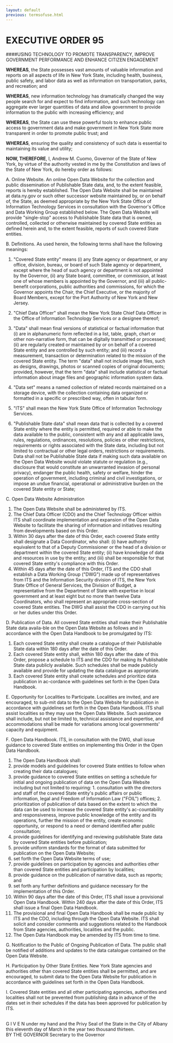 ```yaml
---
layout: default
previous: termsofuse.html
---
```



EXECUTIVE ORDER 95
=========

####USING TECHNOLOGY TO PROMOTE TRANSPARENCY, IMPROVE GOVERNMENT PERFORMANCE AND ENHANCE CITIZEN ENGAGEMENT

**WHEREAS**, the State possesses vast amounts of valuable information and reports on all aspects of life in New York State, including health, business, public safety, and labor data as well as information on transportation, parks, and recreation; and
 
**WHEREAS**, new information technology has dramatically changed the way people search for and expect to find information, and such technology can aggregate ever larger quantities of data and allow government to provide information to the public with increasing efficiency; and    
 
**WHEREAS**, the State can use these powerful tools to enhance public access to government data and make government in New York State more transparent in order to promote public trust; and
 
**WHEREAS**, ensuring the quality and consistency of such data is essential to maintaining its value and utility; 
 
**NOW, THEREFORE**, I, Andrew M. Cuomo, Governor of the State of New York, by virtue of the authority vested in me by the Constitution and laws of the State of New York, do hereby order as follows:
 
A. Online Website.  An online Open Data Website for the collection and public dissemination of Publishable State data, and, to the extent feasible, reports is hereby established. The Open Data Website shall be maintained at data.ny.gov or such other successor website maintained by, or on behalf of, the State, as deemed appropriate by the New York State Office of Information Technology Services in consultation with the Governor's Office and Data Working Group established below.  The Open Data Website will provide "single-stop" access to Publishable State data that is owned, controlled, collected or otherwise maintained by covered State entities as defined herein and, to the extent feasible, reports of such covered State entities.  
 
B. Definitions.  As used herein, the following terms shall have the following meanings:
 
1. "Covered State entity" means (i) any State agency or department, or any office, division, bureau, or board of such State agency or department, except where the head of such agency or department is not appointed by the Governor, (ii) any State board, committee, or commission, at least one of whose members is appointed by the Governor, and (iii) all public-benefit corporations, public authorities and commissions, for which the Governor appoints the Chair, the Chief Executive, or the majority of Board Members, except for the Port Authority of New York and New Jersey.

2. "Chief Data Officer" shall mean the New York State Chief Data Officer in the Office of Information Technology Services or a designee thereof;  
 
3. "Data" shall mean final versions of statistical or factual information that (i) are in alphanumeric form reflected in a list, table, graph, chart or other non-narrative form, that can be digitally transmitted or processed; (ii) are regularly created or maintained by or on behalf of a covered State entity and are controlled by such entity; and (iii) record a measurement, transaction or determination related to the mission of the covered State entity.  The term "data" shall not include image files, such as designs, drawings, photos or scanned copies of original documents; provided, however, that the term "data" shall include statistical or factual information about image files and geographic information system data.    
 
4. "Data set" means a named collection of related records maintained on a storage device, with the collection containing data organized or formatted in a specific or prescribed way, often in tabular form. 
 
5. "ITS" shall mean the New York State Office of Information Technology Services.
 
6. "Publishable State data" shall mean data that is collected by a covered State entity where the entity is permitted, required or able to make the data available to the public, consistent with any and all applicable laws, rules, regulations, ordinances, resolutions, policies or other restrictions, requirements or rights associated with the State data, including but not limited to contractual or other legal orders, restrictions or requirements.  Data shall not be Publishable State data if making such data available on the Open Data Website would violate statute or regulation (e.g., disclosure that would constitute an unwarranted invasion of personal privacy), endanger the public health, safety or welfare, hinder the operation of government, including criminal and civil investigations, or impose an undue financial, operational or administrative burden on the covered State entity or State;   
 
C.  Open Data Website Administration

1. The Open Data Website shall be administered by ITS.
2. The Chief Data Officer (CDO) and the Chief Technology Officer within ITS shall coordinate implementation and expansion of the Open Data Website to facilitate the sharing of information and initiatives resulting from developments based on this Order. 
3. Within 30 days after the date of this Order, each covered State entity shall designate a Data Coordinator, who shall: (i) have authority equivalent to that of a Deputy Commissioner or the head of a division or department within the covered State entity; (ii) have knowledge of data and resources in use by the entity; and (iii) shall be responsible for that covered State entity's compliance with this Order.
4. Within 45 days after the date of this Order, ITS and the CDO shall establish a Data Working Group ("DWG") made up of representatives from ITS and the Information Security division of ITS, the New York State Office of General Services, the Division of Budget, a representative from the Department of State with expertise in local government and at least eight but no more than twelve Data Coordinators, who shall represent an appropriate cross-section of covered State entities.  The DWG shall assist the CDO in carrying out his or her duties under this Order.


D.  Publication of Data.  All covered State entities shall make their Publishable State data availa-ble on the Open Data Website as follows and in accordance with the Open Data Handbook to be promulgated by ITS: 

1. Each covered State entity shall create a catalogue of their Publishable State data within 180 days after the date of this Order.  
2. Each covered State entity shall, within 180 days after the date of this Order, propose a schedule to ITS and the CDO for making its Publishable State data publicly available.  Such schedules shall be made publicly available and provide for updating the data catalogue as appropriate.
3. Each covered State entity shall create schedules and prioritize data publication in ac-cordance with guidelines set forth in the Open Data Handbook.
 
E.  Opportunity for Localities to Participate.  Localities are invited, and are encouraged, to sub-mit data to the Open Data Website for publication in accordance with guidelines set forth in the Open Data Handbook.  ITS shall assist localities so they may use the Open Data Website.  Such assistance shall include, but not be limited to, technical assistance and expertise, and accommodations shall be made for variations among local governments' capacity and equipment. 
 
F.  Open Data Handbook.  ITS, in consultation with the DWG, shall issue guidance to covered State entities on implementing this Order in the Open Data Handbook.  
 
1.	The Open Data Handbook shall: 
  1.	provide models and guidelines for covered State entities to follow when creating their data catalogues;
  2.	provide guidance to covered State entities on setting a schedule for initial and ongoing publication of data on the Open Data Website including but not limited to requiring: 
      1.	consultation with the directors and staff of the covered State entity's public affairs or public information, legal and Freedom of Information Law ("FOIL") offices; 
      2.	prioritization of publication of data based on the extent to which the data can be used to increase the covered State entity's ac-countability and responsiveness, improve public knowledge of the entity and its operations, further the mission of the entity, create economic opportunity, or respond to a need or demand identified after public consultation;
  3.	provide guidelines for identifying and reviewing publishable State data by covered State entities before publication;
  4.	provide uniform standards for the format of data submitted for publication on the Open Data Website;
  5.	set forth the Open Data Website terms of use;
  6.	provide guidelines on participation by agencies and authorities other than covered State entities and participation by localities;
  7.	provide guidance on the publication of narrative data, such as reports; and
  8.	set forth any further definitions and guidance necessary for the implementation of this Order.
2.	Within 90 days after the date of this Order, ITS shall issue a provisional Open Data Handbook.  Within 240 days after the date of this Order, ITS shall issue a final Open Data Handbook. 
3.	The provisional and final Open Data Handbook shall be made public by ITS and the CDO, including through the Open Data Website.  ITS shall solicit and consider comments and suggestions related to the Handbook from State agencies, authorities, localities and the public.
4.	The Open Data Handbook may be amended by ITS from time to time. 
 
G.  Notification to the Public of Ongoing Publication of Data.  The public shall be notified of additions and updates to the data catalogue contained on the Open Data Website. 
 
H.  Participation by Other State Entities.  New York State agencies and authorities other than covered State entities shall be permitted, and are encouraged, to submit data to the Open Data Website for publication in accordance with guidelines set forth in the Open Data Handbook.  
 
I.  Covered State entities and all other participating agencies, authorities and localities shall not be prevented from publishing data in advance of the dates set in their schedules if the data has been approved for publication by ITS.

<br />
G I V E N under my hand and the Privy Seal of the State in the City of Albany this eleventh day of March in the year two thousand thirteen.

<br />
BY THE GOVERNOR
Secretary to the Governor
